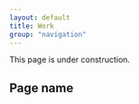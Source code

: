 ```yaml
---
layout: default
title: Work
group: "navigation"
---
```


      
<p>This page is under construction.</p>
<h2>Page name</h2>     
